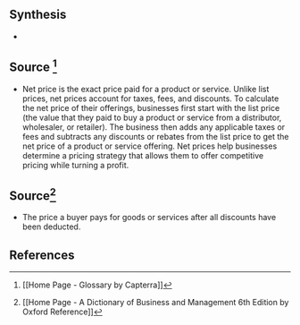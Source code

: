 ## Synthesis
- 
## Source [^1]
- Net price is the exact price paid for a product or service. Unlike list prices, net prices account for taxes, fees, and discounts. To calculate the net price of their offerings, businesses first start with the list price (the value that they paid to buy a product or service from a distributor, wholesaler, or retailer). The business then adds any applicable taxes or fees and subtracts any discounts or rebates from the list price to get the net price of a product or service offering. Net prices help businesses determine a pricing strategy that allows them to offer competitive pricing while turning a profit.
## Source[^2]
- The price a buyer pays for goods or services after all discounts have been deducted.
## References

[^1]: [[Home Page - Glossary by Capterra]]
[^2]: [[Home Page - A Dictionary of Business and Management 6th Edition by Oxford Reference]]